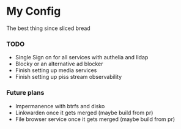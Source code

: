 # My Config
The best thing since sliced bread

### TODO
- Single Sign on for all services with authelia and lldap
- Blocky or an alternative ad blocker
- Finish setting up media services
- Finish setting up piss stream observability

### Future plans
- Impermanence with btrfs and disko 
- Linkwarden once it gets merged (maybe build from pr)
- File browser service once it gets merged (maybe build from pr)